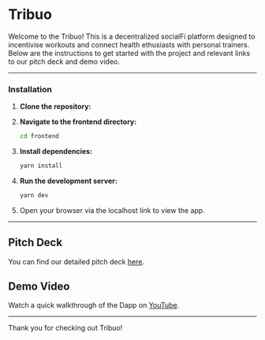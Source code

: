 # Tribuo

Welcome to the Tribuo! This is a decentralized socialFi platform designed to incentivise workouts and connect health ethusiasts with personal trainers. Below are the instructions to get started with the project and relevant links to our pitch deck and demo video.

---

### Installation

1. **Clone the repository:**

2. **Navigate to the frontend directory:**
   ```bash
   cd frontend
   ```

3. **Install dependencies:**
   ```bash
   yarn install
   ```

4. **Run the development server:**
   ```bash
   yarn dev
   ```

5. Open your browser via the localhost link to view the app.

---

## Pitch Deck

You can find our detailed pitch deck [here](https://www.canva.com/design/DAGUvpRhdiE/3QAqwDYj1EIxudRZJ1aUOA/edit?utm_content=DAGUvpRhdiE&utm_campaign=designshare&utm_medium=link2&utm_source=sharebutton).

## Demo Video

Watch a quick walkthrough of the Dapp on [YouTube](https://youtu.be/6Xt-G_RwT2k).

---
Thank you for checking out Tribuo!
